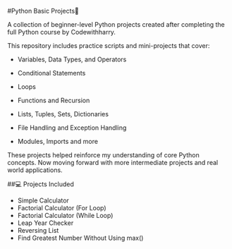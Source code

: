 #Python Basic Projects🐍

A collection of beginner-level Python projects created after completing the full Python course by Codewithharry.

This repository includes practice scripts and mini-projects that cover:

 - Variables, Data Types, and Operators
 
 - Conditional Statements
 
 - Loops
 
 - Functions and Recursion
 
 - Lists, Tuples, Sets, Dictionaries
 
 - File Handling and Exception Handling
 
 - Modules, Imports and more

These projects helped reinforce my understanding of core Python concepts.
Now moving forward with more intermediate projects and real world applications.

##💻 Projects Included

 - Simple Calculator
 - Factorial Calculator (For Loop)
 - Factorial Calculator (While Loop)
 - Leap Year Checker
 - Reversing List
 - Find Greatest Number Without Using max()